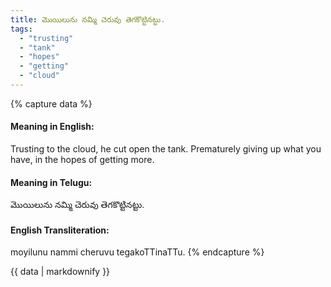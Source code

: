 ```yaml
---
title: మొయిలును నమ్మి చెరువు తెగకొట్టినట్టు.
tags:
  - "trusting"
  - "tank"
  - "hopes"
  - "getting"
  - "cloud"
---
```


{% capture data %}
#### Meaning in English:
Trusting to the cloud, he cut open the tank.
Prematurely giving up what you have, in the hopes of getting more.

#### Meaning in Telugu:
మొయిలును నమ్మి చెరువు తెగకొట్టినట్టు.

#### English Transliteration:
moyilunu nammi cheruvu tegakoTTinaTTu.
{% endcapture %}

{{ data | markdownify }}

